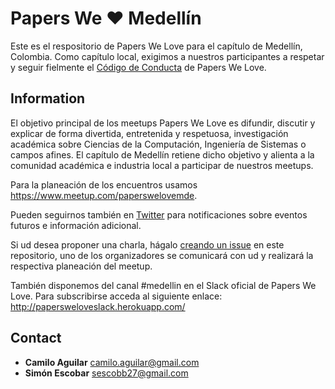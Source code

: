 # Papers We ♥ Medellín

Este es el respositorio de Papers We Love para el capítulo de Medellín, Colombia. Como capítulo local, exigimos a nuestros participantes a respetar y seguir fielmente el [Código de Conducta](https://github.com/papers-we-love/medellin/blob/master/code-of-conduct.md) de Papers We Love.

## Information

El objetivo principal de los meetups Papers We Love es difundir, discutir y explicar de forma divertida, entretenida y respetuosa, investigación académica sobre Ciencias de la Computación, Ingeniería de Sistemas o campos afines. El capítulo de Medellín retiene dicho objetivo y alienta a la comunidad académica e industria local a participar de nuestros meetups.

Para la planeación de los encuentros usamos https://www.meetup.com/paperswelovemde.

Pueden seguirnos también en [Twitter](https://twitter.com/paperswelovemde/) para notificaciones sobre eventos futuros e información adicional.

Si ud desea proponer una charla, hágalo [creando un issue](https://github.com/papers-we-love/medellin/issues/new) en este repositorio, uno de los organizadores se comunicará con ud y realizará la respectiva planeación del meetup.

También disponemos del canal #medellin en el Slack oficial de Papers We Love. Para subscribirse acceda al siguiente enlace: http://papersweloveslack.herokuapp.com/

## Contact

* **Camilo Aguilar** [camilo.aguilar@gmail.com](mailto:camilo.aguilar@email.com)
* **Simón Escobar** [sescobb27@gmail.com](mailto:sescobb27@gmail.com)


